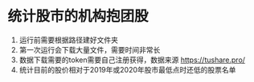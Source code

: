 # 统计股市的机构抱团股
1. 运行前需要根据路径建好文件夹
2. 第一次运行会下载大量文件，需要时间非常长
3. 数据下载需要的token需要自己注册获得，数据来源 https://tushare.pro/
4. 统计目前的股价相对于2019年或2020年股市最低点时还低的股票名单
